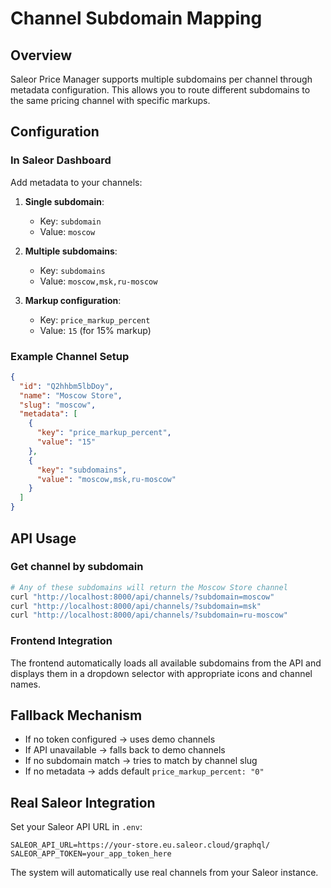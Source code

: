 # Channel Subdomain Mapping

## Overview

Saleor Price Manager supports multiple subdomains per channel through metadata configuration. This allows you to route different subdomains to the same pricing channel with specific markups.

## Configuration

### In Saleor Dashboard

Add metadata to your channels:

1. **Single subdomain**: 
   - Key: `subdomain`
   - Value: `moscow`

2. **Multiple subdomains**:
   - Key: `subdomains` 
   - Value: `moscow,msk,ru-moscow`

3. **Markup configuration**:
   - Key: `price_markup_percent`
   - Value: `15` (for 15% markup)

### Example Channel Setup

```json
{
  "id": "Q2hhbm5lbDoy",
  "name": "Moscow Store",
  "slug": "moscow", 
  "metadata": [
    {
      "key": "price_markup_percent",
      "value": "15"
    },
    {
      "key": "subdomains", 
      "value": "moscow,msk,ru-moscow"
    }
  ]
}
```

## API Usage

### Get channel by subdomain

```bash
# Any of these subdomains will return the Moscow Store channel
curl "http://localhost:8000/api/channels/?subdomain=moscow"
curl "http://localhost:8000/api/channels/?subdomain=msk" 
curl "http://localhost:8000/api/channels/?subdomain=ru-moscow"
```

### Frontend Integration

The frontend automatically loads all available subdomains from the API and displays them in a dropdown selector with appropriate icons and channel names.

## Fallback Mechanism

- If no token configured → uses demo channels
- If API unavailable → falls back to demo channels  
- If no subdomain match → tries to match by channel slug
- If no metadata → adds default `price_markup_percent: "0"`

## Real Saleor Integration

Set your Saleor API URL in `.env`:

```env
SALEOR_API_URL=https://your-store.eu.saleor.cloud/graphql/
SALEOR_APP_TOKEN=your_app_token_here
```

The system will automatically use real channels from your Saleor instance.
